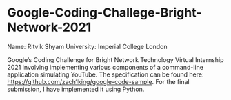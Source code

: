 # Google-Coding-Challege-Bright-Network-2021
Name: Ritvik Shyam
University: Imperial College London

Google’s Coding Challenge for Bright Network Technology Virtual Internship 2021 involving implementing various components of a command-line application
simulating YouTube. The specification can be found here: https://github.com/zach1king/google-code-sample. For the final submission, I have implemented it using Python.
